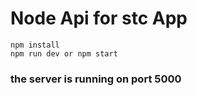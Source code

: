 # Node Api for stc App

```
npm install
npm run dev or npm start
```

### the server is running on port 5000
